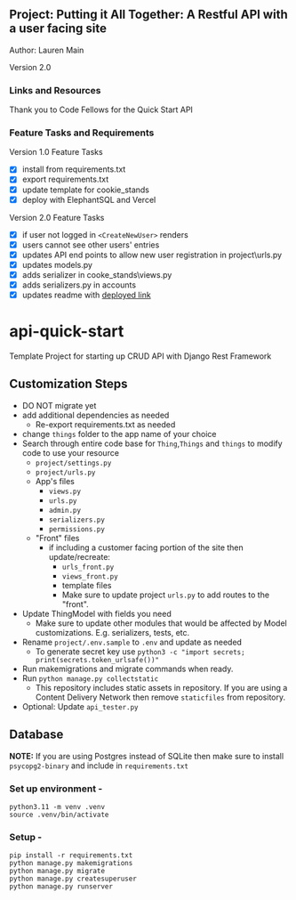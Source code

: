 ## Project: Putting it All Together: A Restful API with a user facing site

Author: Lauren Main

Version 2.0

### Links and Resources

Thank you to Code Fellows for the Quick Start API

### Feature Tasks and Requirements

Version 1.0 Feature Tasks

- [x] install from requirements.txt
- [x] export requirements.txt
- [x] update template for cookie_stands
- [x] deploy with ElephantSQL and Vercel

Version 2.0 Feature Tasks

- [x] if user not logged in `<CreateNewUser>` renders
- [x] users cannot see other users' entries
- [x] updates API end points to allow new user registration in project\urls.py
- [x] updates models.py
- [x] adds serializer in cooke_stands\views.py
- [x] adds serializers.py in accounts
- [x] updates readme with [deployed link](https://cookie-stand-api-omega.vercel.app/)

# api-quick-start

Template Project for starting up CRUD API with Django Rest Framework

## Customization Steps

- DO NOT migrate yet
- add additional dependencies as needed
  - Re-export requirements.txt as needed
- change `things` folder to the app name of your choice
- Search through entire code base for `Thing`,`Things` and `things` to modify code to use your resource
  - `project/settings.py`
  - `project/urls.py`
  - App's files
    - `views.py`
    - `urls.py`
    - `admin.py`
    - `serializers.py`
    - `permissions.py`
  - "Front" files
    - if including a customer facing portion of the site then update/recreate:
      - `urls_front.py`
      - `views_front.py`
      - template files
      - Make sure to update project `urls.py` to add routes to the "front".
- Update ThingModel with fields you need
  - Make sure to update other modules that would be affected by Model customizations. E.g. serializers, tests, etc.
- Rename `project/.env.sample` to `.env` and update as needed
  - To generate secret key use `python3 -c "import secrets; print(secrets.token_urlsafe())"`
- Run makemigrations and migrate commands when ready.
- Run `python manage.py collectstatic`
  - This repository includes static assets in repository. If you are using a Content Delivery Network then remove `staticfiles` from repository.
- Optional: Update `api_tester.py`

## Database

**NOTE:** If you are using Postgres instead of SQLite then make sure to install `psycopg2-binary` and include in `requirements.txt`

### Set up environment -

    python3.11 -m venv .venv
    source .venv/bin/activate

### Setup -

    pip install -r requirements.txt
    python manage.py makemigrations
    python manage.py migrate
    python manage.py createsuperuser
    python manage.py runserver

